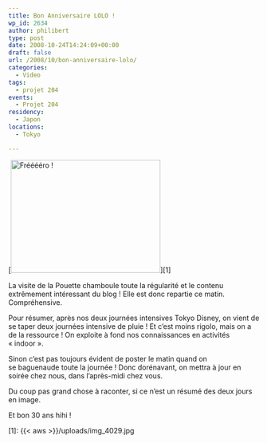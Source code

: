```yaml
---
title: Bon Anniversaire LOLO !
wp_id: 2634
author: philibert
type: post
date: 2008-10-24T14:24:09+00:00
draft: false
url: /2008/10/bon-anniversaire-lolo/
categories:
  - Video
tags:
  - projet 204
events:
  - Projet 204
residency:
  - Japon
locations:
  - Tokyo

---
```

[<img class="size-medium wp-image-458 alignright" title="img_4029" src="{{< aws >}}/uploads/img_4029-300x226.jpg" alt="Frééééro !" width="300" height="226" />][1]

La visite de la Pouette chamboule toute la régularité et le contenu extrêmement intéressant du blog ! Elle est donc repartie ce matin. Compréhensive.

Pour résumer, après nos deux journées intensives Tokyo Disney, on vient de se taper deux journées intensive de pluie ! Et c&rsquo;est moins rigolo, mais on a de la ressource ! On exploite à fond nos connaissances en activités « indoor ».

Sinon c&rsquo;est pas toujours évident de poster le matin quand on se baguenaude toute la journée ! Donc dorénavant, on mettra à jour en soirée chez nous, dans l&rsquo;après-midi chez vous.

Du coup pas grand chose à raconter, si ce n&rsquo;est un résumé des deux jours en image.



Et bon 30 ans hihi !

 [1]: {{< aws >}}/uploads/img_4029.jpg